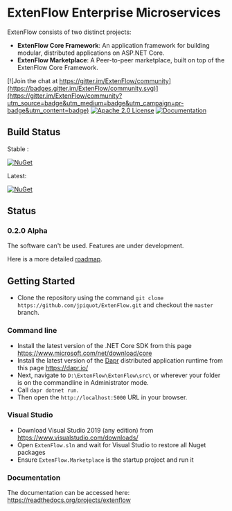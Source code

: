 # ExtenFlow Enterprise Microservices 

ExtenFlow consists of two distinct projects:

- __ExtenFlow Core Framework__: An application framework for building modular, distributed applications on ASP.NET Core.
- __ExtenFlow Marketplace__: A Peer-to-peer marketplace, built on top of the ExtenFlow Core Framework.

[![Join the chat at https://gitter.im/ExtenFlow/community](https://badges.gitter.im/ExtenFlow/community.svg)](https://gitter.im/ExtenFlow/community?utm_source=badge&utm_medium=badge&utm_campaign=pr-badge&utm_content=badge)
[![Apache 2.0 License](https://img.shields.io/badge/license-Apache--2--Clause-blue.svg)](LICENSE)
[![Documentation](https://readthedocs.org/projects/extenflow/badge/)](https://extenflow.readthedocs.io/en/latest/)


## Build Status

Stable : 

[![NuGet](https://img.shields.io/nuget/v/ExtenFlow.Domain.Abstractions?style=plastic&logo=nuget)](https://www.nuget.org/packages) 

Latest: 

[![NuGet](https://img.shields.io/myget/extenflow/vpre/ExtenFlow.Domain.Abstractions?style=plastic&logo=nuget&label=nuget)](https://www.myget.org/feed/Packages/extenflow) 

## Status

### 0.2.0 Alpha

The software can't be used. Features are under development.

Here is a more detailed [roadmap](https://github.com/jpiquot/ExtenFlow/wiki/Roadmap).

## Getting Started

- Clone the repository using the command `git clone https://github.com/jpiquot/ExtenFlow.git` and checkout the `master` branch.

### Command line

- Install the latest version of the .NET Core SDK from this page <https://www.microsoft.com/net/download/core>
- Install the latest version of the [Dapr](https://dapr.io/) distributed application runtime from this page <https://dapr.io/>
- Next, navigate to `D:\ExtenFlow\ExtenFlow\src\` or wherever your folder is on the commandline in Administrator mode.
- Call `dapr dotnet run`.
- Then open the `http://localhost:5000` URL in your browser.

### Visual Studio

- Download Visual Studio 2019 (any edition) from https://www.visualstudio.com/downloads/
- Open `ExtenFlow.sln` and wait for Visual Studio to restore all Nuget packages
- Ensure `ExtenFlow.Marketplace` is the startup project and run it


### Documentation

The documentation can be accessed here: <https://readthedocs.org/projects/extenflow>